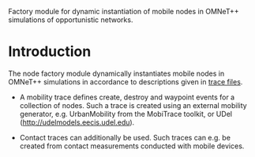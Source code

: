 Factory module for dynamic instantiation of mobile nodes in OMNeT++ simulations of opportunistic networks.

# Introduction #

The node factory module dynamically instantiates mobile nodes in OMNeT++ simulations in accordance to descriptions given in [trace files](TraceFileFormat.md).

  * A mobility trace defines create, destroy and waypoint events for a collection of nodes. Such a trace is created using an external mobility generator, e.g. UrbanMobility from the MobiTrace toolkit, or UDel (http://udelmodels.eecis.udel.edu).

  * Contact traces can additionally be used. Such traces can e.g. be created from contact measurements conducted with mobile devices.